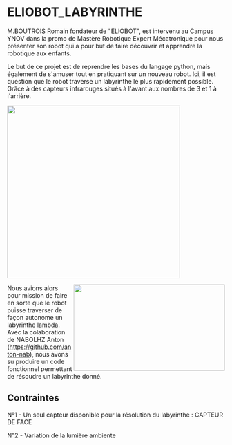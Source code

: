 # ELIOBOT_LABYRINTHE

M.BOUTROIS Romain fondateur de "ELIOBOT", est intervenu au Campus YNOV dans la promo de Mastère Robotique Expert Mécatronique pour nous présenter son robot qui a pour but de faire découvrir et apprendre la robotique aux enfants.

Le but de ce projet est de reprendre les bases du langage python, mais également de s'amuser tout en pratiquant sur un nouveau robot. Ici, il est question que le robot traverse un labyrinthe le plus rapidement possible. Grâce à des capteurs infrarouges situés à l'avant aux nombres de 3 et 1 à l'arrière.

<img src="https://cdn.shopify.com/s/files/1/0616/3467/4847/files/eliobot_-_copie.png?v=1657205306&width=1500" align="medium" height="400" width="400">

 <img src="https://www.robot-maker.com/forum/uploads/monthly_07_2019/post-10301-0-26538500-1564336154.jpg" align="right" height="200" width="350"> Nous avions alors pour mission de faire en sorte que le robot puisse traverser de façon autonome un labyrinthe lambda. 
Avec la colaboration de NABOLHZ Anton (https://github.com/anton-nab), nous avons su produire un code fonctionnel permettant de résoudre un labyrinthe donné.

## Contraintes

N°1 - Un seul capteur disponible pour la résolution du labyrinthe : CAPTEUR DE FACE

N°2 - Variation de la lumière ambiente
